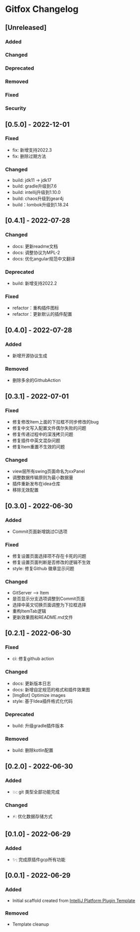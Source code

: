 <!-- Keep a Changelog guide -> https://keepachangelog.com -->

# Gitfox Changelog

## [Unreleased]

### Added

### Changed

### Deprecated

### Removed

### Fixed

### Security

## [0.5.0] - 2022-12-01

### Fixed

- fix: 新增支持2022.3
- fix: 删除过期方法

### Changed

- build: jdk11 -> jdk17
- build: gradle升级到7.6
- build: intellij升级到1.10.0
- build: chaos升级到gear4j
- build：lombok升级到1.18.24

## [0.4.1] - 2022-07-28
### Changed
- docs: 更新readme文档
- docs: 调整协议为MPL-2
- docs: 优化angular规范中文翻译

### Deprecated
- build: 新增支持2022.2

### Fixed
- refactor：重构插件图标
- refactor：更新默认的插件配置

## [0.4.0] - 2022-07-28
### Added
- 新增开源协议生成

### Removed
- 删除多余的GithubAction

## [0.3.1] - 2022-07-01
### Fixed
- 修复修改Item上面的下拉框不同步修改的bug
- 修复中文写入配置文件偶尔失败的问题
- 修复传递过程中的深浅拷贝问题
- 修复插件中英文混杂问题
- 修复Item重置不生效的问题

### Changed
- view层所有swing页面命名为xxPanel
- 调整数据传输原则为最小数据量
- 插件重新发布在idea仓库
- 移除无效配置

## [0.3.0] - 2022-06-30
### Added
- Commit页面新增跳过CI选项

### Fixed
- 修复设置页面选择项不存在卡死的问题
- 修复设置页面判断是否修改的逻辑不生效
- style: 修复Github 徽章显示问题

### Changed
- GitServer --> Item
- 是否显示分支选项调整到Commit页面
- 选择中英文切换页面调整为下拉框选择
- 重构ItemTab逻辑
- 更新效果图和README.md文件

## [0.2.1] - 2022-06-30
### Fixed
- ci: 修复github action

### Changed
- docs: 更新版本日志
- docs: 新增自定规范的格式和插件效果图
- [ImgBot] Optimize images
- style: 基于Idea插件格式化代码

### Deprecated
- build: 升级gradle插件版本

### Removed
- build: 删除kotlin配置

## [0.2.0] - 2022-06-30
### Added
- 💥: git 类型全部功能完成

### Changed
- ⚡️: 优化数据存储方式

## [0.1.0] - 2022-06-29
### Added
- ✨: 完成原插件gcp所有功能

## [0.0.1] - 2022-06-29
### Added
- Initial scaffold created
  from [IntelliJ Platform Plugin Template](https://github.com/JetBrains/intellij-platform-plugin-template)

### Removed
- Template cleanup